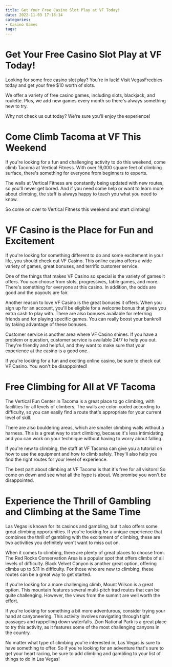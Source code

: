 ```yaml
---
title: Get Your Free Casino Slot Play at VF Today!
date: 2022-11-03 17:18:14
categories:
- Casino Games
tags:
---
```



#  Get Your Free Casino Slot Play at VF Today!

Looking for some free casino slot play? You're in luck! Visit VegasFreebies today and get your free $10 worth of slots.

We offer a variety of free casino games, including slots, blackjack, and roulette. Plus, we add new games every month so there's always something new to try.

Why not check us out today? We're sure you'll enjoy the experience!

#  Come Climb Tacoma at VF This Weekend

If you're looking for a fun and challenging activity to do this weekend, come climb Tacoma at Vertical Fitness. With over 16,000 square feet of climbing surface, there's something for everyone from beginners to experts.

The walls at Vertical Fitness are constantly being updated with new routes, so you'll never get bored. And if you need some help or want to learn more about climbing, the staff is always happy to teach you what you need to know.

So come on over to Vertical Fitness this weekend and start climbing!

#  VF Casino is the Place for Fun and Excitement

If you're looking for something different to do and some excitement in your life, you should check out VF Casino. This online casino offers a wide variety of games, great bonuses, and terrific customer service.

One of the things that makes VF Casino so special is the variety of games it offers. You can choose from slots, progressives, table games, and more. There's something for everyone at this casino. In addition, the odds are good and the payouts are fair.

Another reason to love VF Casino is the great bonuses it offers. When you sign up for an account, you'll be eligible for a welcome bonus that gives you extra cash to play with. There are also bonuses available for referring friends and for playing specific games. You can really boost your bankroll by taking advantage of these bonuses.

Customer service is another area where VF Casino shines. If you have a problem or question, customer service is available 24/7 to help you out. They're friendly and helpful, and they want to make sure that your experience at the casino is a good one.

If you're looking for a fun and exciting online casino, be sure to check out VF Casino. You won't be disappointed!

#  Free Climbing for All at VF Tacoma

The Vertical Fun Center in Tacoma is a great place to go climbing, with facilities for all levels of climbers. The walls are color-coded according to difficulty, so you can easily find a route that's appropriate for your current level of skill.

There are also bouldering areas, which are smaller climbing walls without a harness. This is a great way to start climbing, because it's less intimidating and you can work on your technique without having to worry about falling.

If you're new to climbing, the staff at VF Tacoma can give you a tutorial on how to use the equipment and how to climb safely. They'll also help you find the right routes for your level of experience.

The best part about climbing at VF Tacoma is that it's free for all visitors! So come on down and see what all the hype is about. We promise you won't be disappointed.

#  Experience the Thrill of Gambling and Climbing at the Same Time

Las Vegas is known for its casinos and gambling, but it also offers some great climbing opportunities. If you're looking for a unique experience that combines the thrill of gambling with the excitement of climbing, these are two activities you definitely won't want to miss out on.

When it comes to climbing, there are plenty of great places to choose from. The Red Rocks Conservation Area is a popular spot that offers climbs of all levels of difficulty. Black Velvet Canyon is another great option, offering climbs up to 5.11 in difficulty. For those who are new to climbing, these routes can be a great way to get started.

If you're looking for a more challenging climb, Mount Wilson is a great option. This mountain features several multi-pitch trad routes that can be quite challenging. However, the views from the summit are well worth the effort.

If you're looking for something a bit more adventurous, consider trying your hand at canyoneering. This activity involves navigating through tight passages and rappelling down waterfalls. Zion National Park is a great place to try this activity, as it features some of the most challenging canyons in the country.

No matter what type of climbing you're interested in, Las Vegas is sure to have something to offer. So if you're looking for an adventure that's sure to get your heart racing, be sure to add climbing and gambling to your list of things to do in Las Vegas!